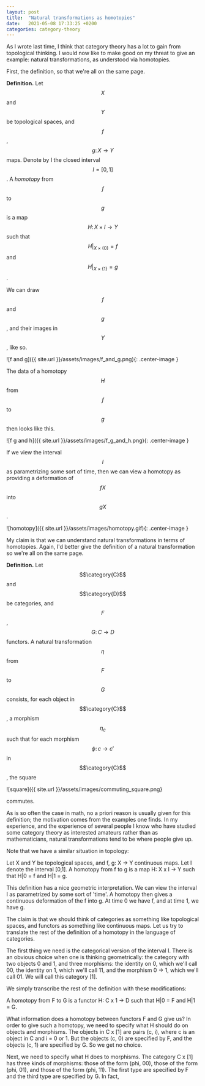 ```yaml
---
layout: post
title:  "Natural transformations as homotopies"
date:   2021-05-08 17:33:25 +0200
categories: category-theory
---
```


As I wrote last time, I think that category theory has a lot to gain from
topological thinking. I would now like to make good on my threat to give an
example: natural transformations, as understood via homotopies.

First, the definition, so that we're all on the same page. 

**Definition.** Let $$X$$ and $$Y$$ be topological spaces, and $$f$$, $$g\colon
X \to Y$$ maps.  Denote by I the closed interval $$I = [0, 1]$$. A _homotopy_
from $$f$$ to $$g$$ is a map $$H\colon X \times I \to Y$$ such that $$H|_{X
\times \{0\}} = f$$ and $$H|_{X \times \{1\}} = g$$.

We can draw $$f$$ and $$g$$, and their images in $$Y$$, like so.

![f and g]({{ site.url }}/assets/images/f_and_g.png){: .center-image }

The data of a homotopy $$H$$ from $$f$$ to $$g$$ then looks like this.

![f g and h]({{ site.url }}/assets/images/f_g_and_h.png){: .center-image }

If we view the interval $$I$$ as parametrizing some sort of time, then we can view a homotopy as providing a deformation of $$fX$$ into $$gX$$.

![homotopy]({{ site.url }}/assets/images/homotopy.gif){: .center-image }

My claim is that we can understand natural transformations in terms of
homotopies. Again, I'd better give the definition of a natural transformation
so we're all on the same page.

**Definition.** Let $$\category{C}$$ and $$\category{D}$$ be categories, and
$$F$$, $$G\colon C \to D$$ functors. A natural transformation $$\eta$$ from
$$F$$ to $$G$$ consists, for each object in $$\category{C}$$, a morphism
$$\eta_c$$ such that for each morphism $$\phi\colon c \to c'$$ in
$$\category{C}$$, the square

![square]({{ site.url }}/assets/images/commuting_square.png}

commutes.

As is so often the case in math, no a priori reason is usually given for this
definition; the motivation comes from the examples one finds. In my experience,
and the experience of several people I know who have studied some category
theory as interested amateurs rather than as mathematicians, natural
transformations tend to be where people give up.

Note that we have a similar situation in topology:

Let X and Y be topological spaces, and f, g: X -> Y continuous maps. Let I
denote the interval [0,1]. A homotopy from f to g is a map H: X x I -> Y such
that H|0 = f and H|1 = g.

This definition has a nice geometric interpretation. We can view the interval I
as parametrized by some sort of 'time'. A homotopy then gives a continuous
deformation of the f into g. At time 0 we have f, and at time 1, we have g.

The claim is that we should think of categories as something like topological
spaces, and functors as something like continuous maps. Let us try to translate
the rest of the definition of a homotopy in the language of categories.

The first thing we need is the categorical version of the interval I. There is
an obvious choice when one is thinking geometrically: the category with two
objects 0 and 1, and three morphisms: the identity on 0, which we'll call 00,
the identity on 1, which we'll call 11, and the morphism 0 -> 1, which we'll
call 01. We will call this category [1].

We simply transcribe the rest of the definition with these modifications: 

A homotopy from F to G is a functor H: C x 1 -> D such that H|0 = F and H|1 =
G.

What information does a homotopy between functors F and G give us? In order to
give such a homotopy, we need to specify what H should do on objects and
morphisms. The objects in C x [1] are pairs (c, i), where c is an object in C and
i = 0 or 1. But the objects (c, 0) are specified by F, and the objects (c, 1)
are specified by G. So we get no choice.

Next, we need to specify what H does to morphisms. The category C x [1] has
three kinds of morphisms: those of the form (phi, 00), those of the form (phi,
01), and those of the form (phi, 11). The first type are specified by F and the
third type are specified by G. In fact, 

